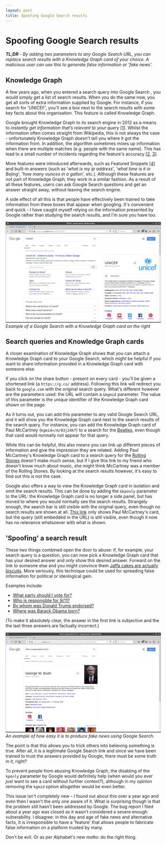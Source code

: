 ```yaml
---
layout: post
title: Spoofing Google Search results
---
```

# Spoofing Google Search results
***TL;DR*** -
*By adding two parameters to any Google Search URL, you can replace search results with a Knowledge Graph card of your choice. A malicious user can use this to generate false information or 'fake news'.*

## Knowledge Graph
A few years ago, when you entered a search query into Google Search , you would simply get a list of search results. When you do the same now, you get all sorts of extra information supplied by Google. For instance, if you search for 'UNICEF', you'll see a box next to the search results with some key facts about this organisation. This feature is called Knowledge Graph.

Google brought Knowledge Graph to its search engine in 2012 as a means to *instantly get information that’s relevant to your query* [[1]]. Whilst the information often comes straight from Wikipedia, this is not always the case - unfortunately Knowledge Graph doesn't tell you where it got the information from. In addition, the algorithm sometimes mixes up information when there are multiple matches (e.g. people with the same name). This has lead to a small number of incidents regarding the feature's accuracy [[2], [3]].

More features were introduced afterwards, such as Featured Snippets [[4]] and built-in answers (such as '*what is my ip address*', '*what time is it in Bejing*', '*how many ounces in a gallon*', etc.). Although these features are not part of Knowledge Graph, they work in a similar fashion. As a result of all these features, users can ask Google Search questions and get an answer straight away, without leaving the search engine.

A side effect of all this is that people have effectively been trained to take information from these boxes that appear when googling. It's convenient and quick - I have caught myself relying on the information presented by Google rather than studying the search results, and I'm sure you have too.

[![Screenshot of a Google Search with a Knowledge Graph card on the right.](/assets/2019-01-07-knowledge-graph-1.jpg)](/assets/2019-01-07-knowledge-graph-1.jpg)
*Example of a Google Search with a Knowledge Graph card on the right*

## Search queries and Knowledge Graph cards
A closer examination of Knowledge Graph shows that you can attach a Knowledge Graph card to your Google Search, which might be helpful if you want to share information provided in a Knowledge Graph card with someone else.

If you click on the share button - present on every card - you'll be given a shortened link (a `https://g.co/` address). Following this link will redirect you back to `google.com` with the original search query. What's different however are the parameters used: the URL will contain a `&kgmid` parameter. The value of this parameter is the unique identifier of the Knowledge Graph card shown on the page.

As it turns out, you can add this parameter to any valid Google Search URL, and it will show you the Knowledge Graph card next to the search results of the search query. For instance, you can add the Knowledge Graph card of Paul McCartney (`kgmid=/m/03j24kf`) to a search for the [Beatles](https://www.google.com/search?q=The+Beatles&kgmid=/m/03j24kf), even though that card would normally not appear for that query.

While this can be helpful, this also means you can link up different pieces of information and give the impression they are related. Adding Paul McCartney's Knowledge Graph card to a search query for the [Rolling Stones](https://www.google.com/search?q=Rolling+Stones&kgmid=/m/03j24kf) doesn't make much sense, but if I give this link to my friend who doesn't know much about music, she might think McCartney was a member of the Rolling Stones. By looking at the search results however, it's easy to find out this is not the case.

Google also offers a way to view the Knowledge Graph card in isolation and omit the search results. This can be done by adding the `&kponly` parameter to the URL: the Knowledge Graph card is no longer a side panel, but has moved to where you would normally see the search results. Strangely enough, the search bar is still visible with the original query, even though no search results are shown at all. [This link](https://www.google.com/search?q=Rolling+Stones&kgmid=/m/03j24kf&kponly) only shows Paul McCartney's card, but the query (still embedded in the URL) is still visible, even though it now has no relevance whatsoever with what is shown.

## 'Spoofing' a search result
These two things combined open the door to abuse: if, for example, your search query is a question, you can now pick a Knowledge Graph card that has your desired answer and *only* show this desired answer. Forward on the link to someone else and you might convince them [Jaffa cakes are actually biscuits](https://www.google.com/search?q=Are+Jaffa+cakes+biscuits+or+cakes&kgmid=/m/01tqs1&kponly). More seriously, this technique could be used for spreading false information for political or ideological gain.

Examples include:
- [What party should I vote for?](https://www.google.com/search?q=What+party+should+I+vote+for&kgmid=/m/01c9x&kponly)
- [Who is responsible for 9/11?](https://www.google.com/search?q=Who+is+responsible+for+9%2f11&kgmid=/m/09b6zr&kponly)
- [By whom was Donald Trump endorsed?](https://www.google.com/search?q=By+whom+was+Donald+Trump+endorsed&kgmid=/m/05ngt2&kponly)
- [Where was Barack Obama born?](https://www.google.com/search?q=Where+was+Barack+Obama+born&kgmid=/m/019rg5&kponly)

(To make it absolutely clear, the answer in the first link is subjective and the the last three answers are factually incorrect.)

[![Screenshot of a Google Search which seems to suggests George W. Bush was responsible for the 9/11 terrorist attack.](/assets/2019-01-07-knowledge-graph-2.jpg)](/assets/2019-01-07-knowledge-graph-2.jpg)
*An example of how easy it is to produce fake news using Google Search.*

The point is that this allows you to trick others into believing something is true. After all, it is a legitimate Google Search link and since we have been trained to trust the answers provided by Google, there must be some truth in it, right?

To prevent people from abusing Knowledge Graph, the disabling of the `kponly` parameter by Google would definitely help (when would you ever *just* want to see a card without further context?), although in my opinion removing the `kgmid` option altogether would be even better.


This issue isn't completely new - I found out about this over a year ago and even then I wasn't the only one aware of it. What is surprising though is that the problem still hasn't been addressed by Google. The bug report I filed about a year ago was closed as it wasn't considered a severe enough vulnerability. I disagree: in this day and age of fake news and alternative facts, it is irresponsible to have a 'feature' that allows people to fabricate false information on a platform trusted by many.

Don't be evil. Or as per Alphabet's new motto: do the right thing.

[1]: https://googleblog.blogspot.com/2012/05/introducing-knowledge-graph-things-not.html
[2]: https://www.nytimes.com/2017/12/16/business/google-thinks-im-dead.html
[3]: https://www.theregister.co.uk/2015/12/08/wikidata_special_report/
[4]: https://www.blog.google/products/search/reintroduction-googles-featured-snippets/
[5]: https://plus.google.com/+AaronBradley/posts/92wjiusi2YC
